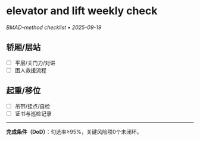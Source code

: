 # elevator and lift weekly check

_BMAD-method checklist • 2025-09-19_

## 轿厢/层站

- [ ] 平层/关门力/对讲
- [ ] 困人救援流程

## 起重/移位

- [ ] 吊带/挂点/自检
- [ ] 证书与巡检记录

---

**完成条件（DoD）**：勾选率≥95%，关键风险项0个未闭环。
